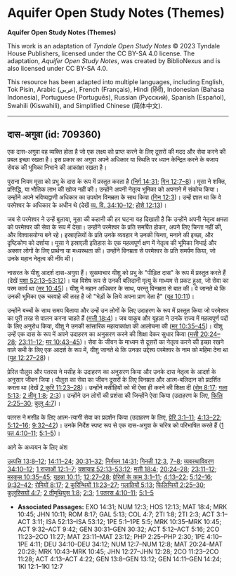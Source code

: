 # Aquifer Open Study Notes (Themes)

**Aquifer Open Study Notes (Themes)**

This work is an adaptation of *Tyndale Open Study Notes* © 2023 Tyndale House Publishers, licensed under the CC BY\-SA 4\.0 license. The adaptation, *Aquifer Open Study Notes*, was created by BiblioNexus and is also licensed under CC BY\-SA 4\.0\.

This resource has been adapted into multiple languages, including English, Tok Pisin, Arabic (عربي), French (Français), Hindi (हिंदी), Indonesian (Bahasa Indonesia), Portuguese (Português), Russian (Русский), Spanish (Español), Swahili (Kiswahili), and Simplified Chinese (简体中文).



--------------------------------

## दास-अगुवा (id: 709360)

एक दास\-अगुवा वह व्यक्ति होता है जो एक लक्ष्य को प्राप्त करने के लिए दूसरों की मदद और सेवा करने की प्रबल इच्छा रखता है। इस प्रकार का अगुवा अपने अधिकार या स्थिति पर ध्यान केन्द्रित करने के बजाय सेवक की भूमिका निभाने की आकांक्षा रखता है।

पुराना नियम मूसा को प्रभु के दास के रूप में प्रस्तुत करता है ([निर्ग 14:31](https://ref.ly/Exod14:31); [गिन 12:7–8](https://ref.ly/Num12:7-Num12:8))। मूसा ने शक्ति, प्रसिद्धि, या भौतिक लाभ की खोज नहीं की। उन्होंने अपनी नेतृत्व भूमिका को अपनाने में संकोच किया। उन्होंने अपने भविष्यद्वाणी अधिकार का उपयोग विनम्रता के साथ किया ([गिन 12:3](https://ref.ly/Num12:3))। उन्हें ज्ञात था कि वे परमेश्वर के अधिकार के अधीन थे (देखें [व्य. वि. 34:10–12](https://ref.ly/Deut34:10-Deut34:12); [होशे 12:13](https://ref.ly/Hos12:13))।

जब से परमेश्वर ने उन्हें बुलाया, मूसा की कहानी की हर घटना यह दिखाती है कि उन्होंने अपनी नेतृत्व क्षमता को परमेश्वर की सेवा के रूप में देखा। उन्होंने परमेश्वर के प्रति समर्पित होकर, अपने लिए चिन्ता नहीं की, और विश्वासयोग्य बने रहे। इस्राएलियों के प्रति उनके व्यवहार ने उनकी चिन्ता, मनाने की इच्छा, और दृष्टिकोण को दर्शाया। मूसा ने इस्राएली इतिहास के एक महत्वपूर्ण क्षण में नेतृत्व की भूमिका निभाई और अक्सर लोगों के लिए प्रार्थना या मध्यस्थता की। उन्होंने विनम्रता से परमेश्वर के प्रति समर्पण किया, जो उनके महान नेतृत्व की नींव थी।

नासरत के यीशु आदर्श दास\-अगुवा हैं। सुसमाचार यीशु को प्रभु के "पीड़ित दास" के रूप में प्रस्तुत करते हैं (देखें [यशा 52:13–53:12](https://ref.ly/Isa52:13-Isa53:12))। यह विशेष रूप से उनकी बलिदानी मृत्यु के माध्यम से प्रकट हुआ, जो सेवा का परम कार्य था ([मर 10:45](https://ref.ly/Mark10:45))। यीशु ने महान अधिकार के साथ, परन्तु विनम्रता से बात की। वे जानते थे कि उनकी भूमिका एक चरवाहे की तरह है जो "भेड़ों के लिये अपना प्राण देता है" ([यूह 10:11](https://ref.ly/John10:11))।

उन्होंने बच्चों के साथ समय बिताया और उन्हें उन लोगों के लिए उदाहरण के रूप में प्रस्तुत किया जो परमेश्वर का पूरी तरह से पालन करना चाहते हैं ([मत्ती 18:4](https://ref.ly/Matt18:4))। जब याकूब और यूहन्ना ने उनके राज्य में महत्वपूर्ण पदों के लिए अनुरोध किया, यीशु ने उनकी सांसारिक महत्वाकांक्षा की आलोचना की ([मर 10:35–45](https://ref.ly/Mark10:35-Mark10:45))। यीशु उन्हें एक दास के रूप में अपने उदाहरण का अनुसरण करने की शिक्षा देकर सुधार किया ([मत्ती 20:24–28](https://ref.ly/Matt20:24-Matt20:28); [23:11–12](https://ref.ly/Matt23:11-Matt23:12); [मर 10:43–45](https://ref.ly/Mark10:43-Mark10:45))। सेवा के जीवन के माध्यम से दूसरों का नेतृत्व करने की इच्छा रखने वाले सभी के लिए एक आदर्श के रूप में, यीशु जानते थे कि उनका उद्देश्य परमेश्वर के नाम को महिमा देना था ([यूह 12:27–28](https://ref.ly/John12:27-John12:28))।

प्रेरित पौलुस और पतरस ने मसीह के उदाहरण का अनुसरण किया और उनके दास नेतृत्व के आदर्श के अनुसार जीवन जिया। पौलुस का सेवा का जीवन दूसरों के लिए विनम्रता और आत्म\-बलिदान को प्रदर्शित करता था (देखें [2 कुरि 11:23–28](https://ref.ly/2Cor11:23-2Cor11:28))। उन्होंने मसीहियों को भी ऐसा ही करने की शिक्षा दी ([रोम 8:17](https://ref.ly/Rom8:17); [गला 5:13](https://ref.ly/Gal5:13); [2 तीमु 1:8](https://ref.ly/2Tim1:8); [2:3](https://ref.ly/2Tim2:3))। उन्होंने उन लोगों की प्रशंसा की जिन्होंने ऐसा किया (उदाहरण के लिए, [फिलि 2:25–30](https://ref.ly/Phil2:25-Phil2:30); [कुलु 4:7](https://ref.ly/Col4:7))।

पतरस ने मसीह के लिए आत्म\-त्यागी सेवा का प्रदर्शन किया (उदाहरण के लिए, [प्रेरि 3:1–11](https://ref.ly/Acts3:1-Acts3:11); [4:13–22](https://ref.ly/Acts4:13-Acts4:22); [5:12–16](https://ref.ly/Acts5:12-Acts5:16); [9:32–42](https://ref.ly/Acts9:32-Acts9:42))। उनके निर्देश स्पष्ट रूप से एक दास\-अगुवा के चरित्र को परिभाषित करते हैं ([1 पत 4:10–11](https://ref.ly/1Pet4:10-1Pet4:11); [5:1–5](https://ref.ly/1Pet5:1-1Pet5:5))।

आगे के अध्ययन के लिए अंश

[उत्पत्ति 13:8–12](https://ref.ly/Gen13:8-Gen13:12); [14:11–24](https://ref.ly/Gen14:11-Gen14:24); [30:31–32](https://ref.ly/Gen30:31-Gen30:32); [निर्गमन 14:31](https://ref.ly/Exod14:31); [गिनती 12:3](https://ref.ly/Num12:3), [7–8](https://ref.ly/Num12:7-Num12:8); [व्यवस्थाविवरण 34:10–12](https://ref.ly/Deut34:10-Deut34:12); [1 राजाओं 12:1–7](https://ref.ly/1Kgs12:1-1Kgs12:7); [यशायाह 52:13–53:12](https://ref.ly/Isa52:13-Isa53:12); [मत्ती 18:4](https://ref.ly/Matt18:4); [20:24–28](https://ref.ly/Matt20:24-Matt20:28); [23:11–12](https://ref.ly/Matt23:11-Matt23:12); [मरकुस 10:35–45](https://ref.ly/Mark10:35-Mark10:45); [यूहन्ना 10:11](https://ref.ly/John10:11); [12:27–28](https://ref.ly/John12:27-John12:28); [प्रेरितों के काम 3:1–11](https://ref.ly/Acts3:1-Acts3:11); [4:13–22](https://ref.ly/Acts4:13-Acts4:22); [5:12–16](https://ref.ly/Acts5:12-Acts5:16); [9:32–42](https://ref.ly/Acts9:32-Acts9:42); [रोमियों 8:17](https://ref.ly/Rom8:17); [2 कुरिन्थियों 11:23–27](https://ref.ly/2Cor11:23-2Cor11:27); [गलातियों 5:13](https://ref.ly/Gal5:13); [फिलिप्पियों 2:25–30](https://ref.ly/Phil2:25-Phil2:30); [कुलुस्सियों 4:7](https://ref.ly/Col4:7); [2 तीमुथियुस 1:8](https://ref.ly/2Tim1:8); [2:3](https://ref.ly/2Tim2:3); [1 पतरस 4:10–11](https://ref.ly/1Pet4:10-1Pet4:11); [5:1–5](https://ref.ly/1Pet5:1-1Pet5:5)

* **Associated Passages:** EXO 14:31; NUM 12:3; HOS 12:13; MAT 18:4; MRK 10:45; JHN 10:11; ROM 8:17; GAL 5:13; COL 4:7; 2TI 1:8; 2TI 2:3; ACT 3:1–ACT 3:11; ISA 52:13–ISA 53:12; 1PE 5:1–1PE 5:5; MRK 10:35–MRK 10:45; ACT 9:32–ACT 9:42; GEN 30:31–GEN 30:32; ACT 5:12–ACT 5:16; 2CO 11:23–2CO 11:27; MAT 23:11–MAT 23:12; PHP 2:25–PHP 2:30; 1PE 4:10–1PE 4:11; DEU 34:10–DEU 34:12; NUM 12:7–NUM 12:8; MAT 20:24–MAT 20:28; MRK 10:43–MRK 10:45; JHN 12:27–JHN 12:28; 2CO 11:23–2CO 11:28; ACT 4:13–ACT 4:22; GEN 13:8–GEN 13:12; GEN 14:11–GEN 14:24; 1KI 12:1–1KI 12:7

